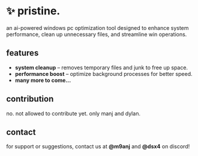 # ✨ pristine.

an ai-powered windows pc optimization tool designed to enhance system performance, clean up unnecessary files, and streamline win operations.

## features
- **system cleanup** – removes temporary files and junk to free up space.
- **performance boost** – optimize background processes for better speed.
- **many more to come...**


## contribution
no. not allowed to contribute yet. only manj and dylan.

## contact
for support or suggestions, contact us at **@m9anj** and **@dsx4** on discord!

